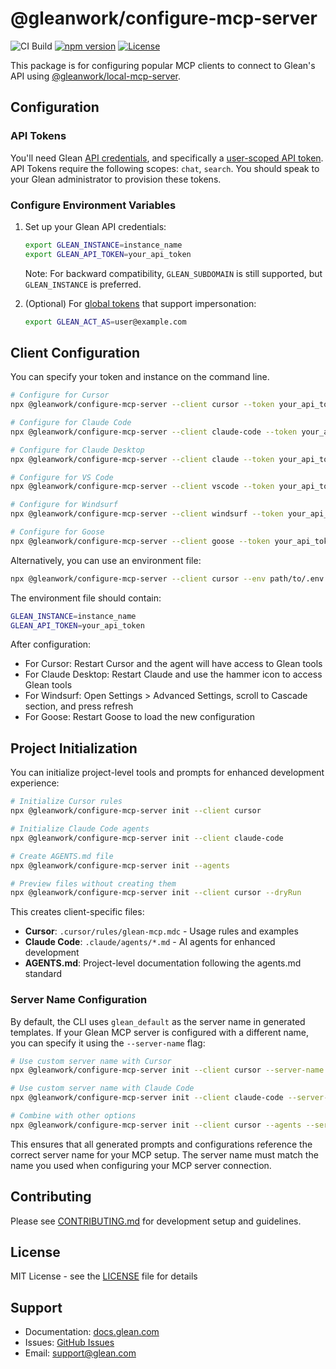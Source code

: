 # @gleanwork/configure-mcp-server

![CI Build](https://github.com/gleanwork/configure-mcp-server/actions/workflows/ci.yml/badge.svg)
[![npm version](https://badge.fury.io/js/@gleanwork%2Fconfigure-mcp-server.svg)](https://badge.fury.io/js/@gleanwork%2Fconfigure-mcp-server)
[![License](https://img.shields.io/npm/l/@gleanwork%2Fconfigure-mcp-server.svg)](https://github.com/gleanwork/configure-mcp-server/blob/main/LICENSE)

This package is for configuring popular MCP clients to connect to Glean's API using [@gleanwork/local-mcp-server](https://github.com/gleanwork/configure-mcp-server/tree/main/packages/local-mcp-server).

## Configuration

### API Tokens

You'll need Glean [API credentials](https://developers.glean.com/client/authentication#glean-issued-tokens), and specifically a [user-scoped API token](https://developers.glean.com/client/authentication#user). API Tokens require the following scopes: `chat`, `search`. You should speak to your Glean administrator to provision these tokens.

### Configure Environment Variables

1. Set up your Glean API credentials:

   ```bash
   export GLEAN_INSTANCE=instance_name
   export GLEAN_API_TOKEN=your_api_token
   ```

   Note: For backward compatibility, `GLEAN_SUBDOMAIN` is still supported, but `GLEAN_INSTANCE` is preferred.

1. (Optional) For [global tokens](https://developers.glean.com/indexing/authentication/permissions#global-tokens) that support impersonation:

   ```bash
   export GLEAN_ACT_AS=user@example.com
   ```

## Client Configuration

You can specify your token and instance on the command line.

```bash
# Configure for Cursor
npx @gleanwork/configure-mcp-server --client cursor --token your_api_token --instance instance_name

# Configure for Claude Code
npx @gleanwork/configure-mcp-server --client claude-code --token your_api_token --instance instance_name

# Configure for Claude Desktop
npx @gleanwork/configure-mcp-server --client claude --token your_api_token --instance instance_name

# Configure for VS Code
npx @gleanwork/configure-mcp-server --client vscode --token your_api_token --instance instance_name

# Configure for Windsurf
npx @gleanwork/configure-mcp-server --client windsurf --token your_api_token --instance instance_name

# Configure for Goose
npx @gleanwork/configure-mcp-server --client goose --token your_api_token --instance instance_name
```

Alternatively, you can use an environment file:

```bash
npx @gleanwork/configure-mcp-server --client cursor --env path/to/.env.glean
```

The environment file should contain:

```bash
GLEAN_INSTANCE=instance_name
GLEAN_API_TOKEN=your_api_token
```

After configuration:

- For Cursor: Restart Cursor and the agent will have access to Glean tools
- For Claude Desktop: Restart Claude and use the hammer icon to access Glean tools
- For Windsurf: Open Settings > Advanced Settings, scroll to Cascade section, and press refresh
- For Goose: Restart Goose to load the new configuration

## Project Initialization

You can initialize project-level tools and prompts for enhanced development experience:

```bash
# Initialize Cursor rules
npx @gleanwork/configure-mcp-server init --client cursor

# Initialize Claude Code agents
npx @gleanwork/configure-mcp-server init --client claude-code

# Create AGENTS.md file
npx @gleanwork/configure-mcp-server init --agents

# Preview files without creating them
npx @gleanwork/configure-mcp-server init --client cursor --dryRun
```

This creates client-specific files:

- **Cursor**: `.cursor/rules/glean-mcp.mdc` - Usage rules and examples
- **Claude Code**: `.claude/agents/*.md` - AI agents for enhanced development
- **AGENTS.md**: Project-level documentation following the agents.md standard

### Server Name Configuration

By default, the CLI uses `glean_default` as the server name in generated templates. If your Glean MCP server is configured with a different name, you can specify it using the `--server-name` flag:

```bash
# Use custom server name with Cursor
npx @gleanwork/configure-mcp-server init --client cursor --server-name my_company_glean

# Use custom server name with Claude Code
npx @gleanwork/configure-mcp-server init --client claude-code --server-name enterprise_glean

# Combine with other options
npx @gleanwork/configure-mcp-server init --client cursor --agents --server-name acme_glean
```

This ensures that all generated prompts and configurations reference the correct server name for your MCP setup. The server name must match the name you used when configuring your MCP server connection.

## Contributing

Please see [CONTRIBUTING.md](https://github.com/gleanwork/configure-mcp-server/blob/main/CONTRIBUTING.md) for development setup and guidelines.

## License

MIT License - see the [LICENSE](LICENSE) file for details

## Support

- Documentation: [docs.glean.com](https://docs.glean.com)
- Issues: [GitHub Issues](https://github.com/gleanwork/configure-mcp-server/issues)
- Email: [support@glean.com](mailto:support@glean.com)
